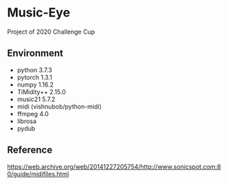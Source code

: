 # Music-Eye

Project of 2020 Challenge Cup

## Environment

- python 3.7.3
- pytorch 1.3.1
- numpy 1.16.2
- TiMidity++ 2.15.0
- music21 5.7.2
- midi (vishnubob/python-midi)
- ffmpeg 4.0
- librosa
- pydub

## Reference

https://web.archive.org/web/20141227205754/http://www.sonicspot.com:80/guide/midifiles.html
